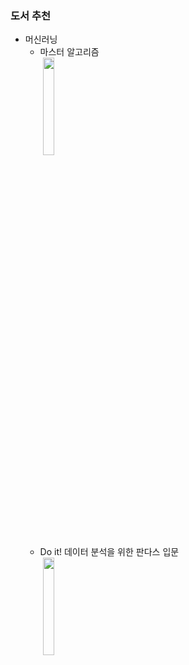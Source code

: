 ### 도서 추천
* 머신러닝
  * 마스터 알고리즘  
  &nbsp;<img src="http://image.yes24.com/Goods/29386373/800x0" width=20%>
  * Do it! 데이터 분석을 위한 판다스 입문  
  &nbsp;<img src="http://image.yes24.com/Goods/64625506/800x0" width=20%>
